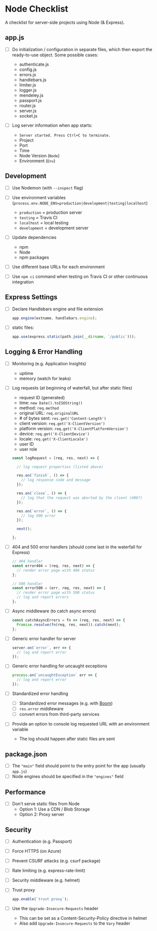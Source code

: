 # Node Checklist

A checklist for server-side projects using Node (& Express).

## app.js

- [ ] Do initialization / configuration in separate files, which then export the ready-to-use object. Some possible cases:

  - authenticate.js
  - config.js
  - errors.js
  - handlebars.js
  - limiter.js
  - logger.js
  - mendeley.js
  - passport.js
  - router.js
  - server.js
  - socket.js

- [ ] Log server information when app starts:

  - `Server started. Press Ctrl+C to terminate.`
  - Project
  - Port
  - Time
  - Node Version (`Node`)
  - Environment (`Env`)

## Development

- [ ] Use Nodemon (with `--inspect` flag)

- [ ] Use environment variables (`process.env.NODE_ENV=production|development|testing|localhost`)
  - `production` = production server
  - `testing` = Travis CI
  - `localhost` = local testing
  - `development` = development server

- [ ] Update dependencies
  - npm
  - Node
  - npm packages

- [ ] Use different base URLs for each environment

- [ ] Use `npm ci` command when testing on Travis CI or other continuous integration

## Express Settings

- [ ] Declare Handlebars engine and file extension

  ```js
  app.engine(extname, handlebars.engine);
  ```

- [ ] static files:

  ```js
  app.use(express.static(path.join(__dirname, `/public`)));
  ```

## Logging & Error Handling

- [ ] Monitoring (e.g. Application Insights)
  - uptime
  - memory (watch for leaks)

- [ ] Log requests (at beginning of waterfall, but after static files)

  - request ID (generated)
  - time: `new Date().toISOString()`
  - method: `req.method`
  - original URL: `req.originalURL`
  - \# of bytes sent: `res.get('Content-Length')`
  - client version: `req.get('X-ClientVersion')`
  - platform version: `req.get('X-ClientPlatformVersion')`
  - device: `req.get('X-ClientDevice')`
  - locale: `req.get('X-ClientLocale')`
  - user ID
  - user role

  ```js
  const logRequest = (req, res, next) => {

    // log request properties (listed above)

    res.on(`finish`, () => {
      // log response code and message
    });

    res.on(`close`, () => {
      // log that the request was aborted by the client (400?)
    });

    res.on(`error`, () => {
      // log 500 error
    });

    next();

  };
  ```

- [ ] 404 and 500 error handlers (should come last in the waterfall for Express)

  ```js
  // 404 handler
  const error404 = (req, res, next) => {
    // render error page with 404 status
  };

  // 500 handler
  const error500 = (err, req, res, next) => {
    // render error page with 500 status
    // log and report errors
  };
  ```

- [ ] Async middleware (to catch async errors)

  ```js
  const catchAsyncErrors = fn => (req, res, next) => {
    Promise.resolve(fn(req, res, next)).catch(next);
  };
  ```

- [ ] Generic error handler for server

  ```js
  server.on(`error`, err => {
    // log and report error
  });
  ```

- [ ] Generic error handling for uncaught exceptions

  ```js
  process.on(`uncaughtException` err => {
    // log and report error
  });
  ```

- [ ] Standardized error handling

  - [ ] Standardized error messages (e.g. with [Boom][1])
  - [ ] `res.error` middleware
  - [ ] convert errors from third-party services

- [ ] Provide an option to console log requested URL with an environment variable

  - The log should happen after static files are sent

## package.json

- [ ] The `"main"` field should point to the entry point for the app (usually `app.js`)
- [ ] Node engines should be specified in the `"engines"` field

## Performance

- [ ] Don't serve static files from Node
  - Option 1: Use a CDN / Blob Storage
  - Option 2: Proxy server

## Security

- [ ] Authentication (e.g. Passport)

- [ ] Force HTTPS (on Azure)

- [ ] Prevent CSURF attacks (e.g. csurf package)

- [ ] Rate limiting (e.g. express-rate-limit)

- [ ] Security middleware (e.g. helmet)

- [ ] Trust proxy

  ```js
  app.enable(`trust proxy`);
  ```

- [ ] Use the `Upgrade-Insecure-Requests` header
  - This can be set as a Content-Security-Policy directive in helmet
  - Also add `Upgrade-Insecure-Requests` to the `Vary` header

[1]: https://www.npmjs.com/package/boom
